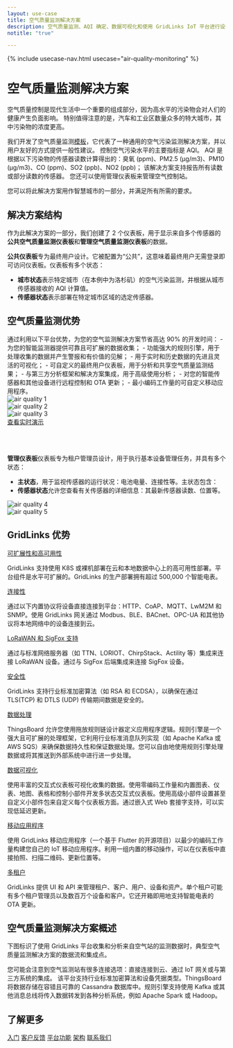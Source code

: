 ```yaml
---
layout: use-case
title: 空气质量监测解决方案
description: 空气质量监测、AQI 确定、数据可视化和使用 GridLinks IoT 平台进行设备管理
notitle: "true"

---
```


{% include usecase-nav.html usecase="air-quality-monitoring" %}

<h1 class="usecase-title">空气质量监测解决方案</h1>

空气质量控制是现代生活中一个重要的组成部分，因为高水平的污染物会对人们的健康产生负面影响。
特别值得注意的是，汽车和工业区数量众多的特大城市，其中污染物的浓度更高。

我们开发了空气质量监测<a href="/docs/paas/solution-templates/air-quality-monitoring/">模板</a>，它代表了一种通用的空气污染监测解决方案，并以用户友好的方式提供一般性建议。
控制空气污染水平的主要指标是 AQI。
AQI 是根据以下污染物的传感器读数计算得出的：臭氧 (ppm)、PM2.5 (µg/m3)、PM10 (µg/m3)、CO (ppm)、SO2 (ppb)、NO2 (ppb)；
该解决方案支持报告所有读数或部分读数的传感器。
您还可以使用管理仪表板来管理空气控制站。

您可以将此解决方案用作智慧城市的一部分，并满足所有所需的要求。

<h2>解决方案结构</h2>

作为此解决方案的一部分，我们创建了 2 个仪表板，用于显示来自多个传感器的**公共空气质量监测仪表板**和**管理空气质量监测仪表板**的数据。

**公共仪表板**专为最终用户设计。它被配置为“公共”，这意味着最终用户无需登录即可访问仪表板。仪表板有多个状态：
- **城市状态**表示特定城市（在本例中为洛杉矶）的空气污染监测，并根据从城市传感器接收的 AQI 计算值。
- **传感器状态**表示部署在特定城市区域的选定传感器。

<h2>空气质量监测优势</h2>
通过利用以下平台优势，为您的空气监测解决方案节省高达 90% 的开发时间：
- 为您的智能监测器提供可靠且可扩展的数据收集；
- 功能强大的规则引擎，用于处理收集的数据并产生警报和有价值的见解；
- 用于实时和历史数据的先进且灵活的可视化；
- 可自定义的最终用户仪表板，用于分析和共享空气质量监测结果；
- 与第三方分析框架和解决方案集成，用于高级使用分析；
- 对您的智能传感器和其他设备进行远程控制和 OTA 更新；
- 最小编码工作量的可自定义移动应用程序。

<div class="usecase-carousel owl-carousel owl-theme">
    <div>
        <img class="item-image" src="/images/usecases/air-quality/aq1.png" alt="air quality 1">
    </div>
    <div>
        <img class="item-image" src="/images/usecases/air-quality/aq2.png" alt="air quality 2">
    </div>
    <div>
        <img class="item-image" src="/images/usecases/air-quality/aq3.png" alt="air quality 3">
    </div>
</div>

<div class="center" style="margin-bottom: 64px;">
    <a target="_blank" href="https://thingsboard.cloud/dashboard/ec564620-82b2-11ed-a624-8360a2a6cb0e?publicId=4978baf0-8a92-11ec-98f9-ff45c37940c6" class="button">查看实时演示</a>
</div>

**管理仪表板**仪表板专为租户管理员设计，用于执行基本设备管理任务，并具有多个状态：
- **主状态**，用于监视传感器的运行状况：电池电量、连接性等。主状态包含：
- **传感器状态**允许您查看有关传感器的详细信息：其最新传感器读数、位置等。

<div class="usecase-carousel owl-carousel owl-theme">
    <div>
        <img class="item-image" src="/images/usecases/air-quality/aq4.png" alt="air quality 4">
    </div>
    <div>
        <img class="item-image" src="/images/usecases/air-quality/aq5.png" alt="air quality 5">
    </div>
</div>

## GridLinks 优势
<section class="usecase-advantages">
    <div class="usecase-background">
        <div class="bottom-features1"></div><div class="bottom-features2"></div><div class="small11"></div><div class="small12"></div>
    </div>
    <div class="cards row">
        <div class="col-lg-6">
            <div class="block">
                <object data="/images/microservices-icon.svg"></object>
                <div>
                    <a class="title" href="/docs/reference/msa/">可扩展性和高可用性</a>
                    <p>GridLinks 支持使用 K8S 或裸机部署在云和本地数据中心上的高可用性部署。平台组件是水平可扩展的。GridLinks 的生产部署拥有超过 500,000 个智能电表。</p>
                </div>
            </div>
        </div>
        <div class="col-lg-6">
            <div class="block">
                <object data="/images/telemetry-icon.svg"></object>
                <div>
                    <a class="title" href="/docs/getting-started-guides/connectivity/">连接性</a>
                    <p>通过以下内置协议将设备直接连接到平台：HTTP、CoAP、MQTT、LwM2M 和 SNMP。使用 GridLinks 网关通过 Modbus、BLE、BACnet、OPC-UA 和其他协议将本地网络中的设备连接到云。</p>
                </div>
            </div>
        </div>
        <div class="col-lg-6">
            <div class="block">
                <object data="/images/integration-icon.svg"></object>
                <div>
                    <a class="title" href="/docs/user-guide/integrations/">LoRaWAN 和 SigFox 支持</a>
                    <p>通过与标准网络服务器（如 TTN、LORIOT、ChirpStack、Actility 等）集成来连接 LoRaWAN 设备。通过与 SigFox 后端集成来连接 SigFox 设备。</p>
                </div>
            </div>
        </div>
        <div class="col-lg-6">
            <div class="block">
                <object data="/images/security-icon.svg"></object>
                <div>
                    <a class="title" href="/docs/pe/user-guide/ssl/http-over-ssl/">安全性</a>
                    <p>GridLinks 支持行业标准加密算法（如 RSA 和 ECDSA），以确保在通过 TLS(TCP) 和 DTLS (UDP) 传输期间数据是安全的。</p>
                </div>
            </div>
        </div>
        <div class="col-lg-6">
            <div class="block">
                <object data="/images/engine-icon.svg"></object>
                <div>
                    <a class="title" href="/docs/pe/user-guide/rule-engine-2-0/overview/">数据处理</a>
                    <p>ThingsBoard 允许您使用拖放规则链设计器定义应用程序逻辑。规则引擎是一个强大且可扩展的处理框架，它利用行业标准消息队列实现（如 Apache Kafka 或 AWS SQS）来确保数据持久性和保证数据处理。您可以自由地使用规则引擎处理数据或将其推送到外部系统中进行进一步处理。</p>
                </div>
            </div>
        </div>
        <div class="col-lg-6">
            <div class="block">
                <object data="/images/visualization-icon.svg"></object>
                <div>
                    <a class="title" href="/docs/user-guide/dashboards/">数据可视化</a>
                    <p>使用丰富的交互式仪表板可视化收集的数据。使用零编码工作量和内置图表、仪表、地图、表格和控制小部件开发多状态交互式仪表板。使用高级小部件设置甚至自定义小部件包来自定义每个仪表板方面。通过嵌入式 Web 套接字支持，可以实现低延迟更新。</p>
                </div>
            </div>
        </div>
        <div class="col-lg-6">
            <div class="block">
                <object data="/images/phone-icon.svg"></object>
                <div>
                    <a class="title" href="/docs/mobile/">移动应用程序</a>
                    <p>使用 GridLinks 移动应用程序（一个基于 Flutter 的开源项目）以最少的编码工作量构建您自己的 IoT 移动应用程序。利用一组内置的移动操作，可以在仪表板中直接拍照、扫描二维码、更新位置等。</p>
                </div>
            </div>
        </div>
        <div class="col-lg-6">
            <div class="block">
                <object data="/images/tenancy-icon.svg"></object>
                <div>
                    <a class="title" href="/docs/user-guide/entities-and-relations/">多租户</a>
                    <p>GridLinks 提供 UI 和 API 来管理租户、客户、用户、设备和资产。单个租户可能有多个租户管理员以及数百万个设备和客户。它还开箱即用地支持智能电表的 OTA 更新。</p>
                </div>
            </div>
        </div>
    </div>
</section>

## 空气质量监测解决方案概述

下图标识了使用 GridLinks 平台收集和分析来自空气站的监测数据时，典型空气质量监测解决方案的数据流和集成点。

<object width="100%" style="max-width: max-content; margin: 32px 0" data="/images/iot-use-cases/smart-energy-diagram.svg"></object>

您可能会注意到空气监测站有很多连接选项：直接连接到云、通过 IoT 网关或与第三方系统的集成。
该平台支持行业标准加密算法和设备凭据类型。ThingsBoard 将数据存储在容错且可靠的 Cassandra 数据库中。规则引擎支持使用 Kafka 或其他消息总线将传入数据转发到各种分析系统，例如 Apache Spark 或 Hadoop。

## 了解更多
<div class="usecases-bottom-nav">
    <a href="/docs/getting-started-guides/helloworld/" class="button">入门</a>
    <a href="/industries/smart-energy/" class="button">客户反馈</a>
    <a href="/docs/#platform-features" class="button">平台功能</a>
    <a href="/docs/reference/" class="button">架构</a>
    <a href="/docs/contact-us/" class="button">联系我们</a>
</div>